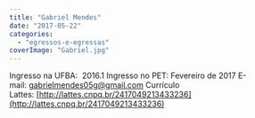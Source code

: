 ```yaml
---
title: "Gabriel Mendes"
date: "2017-05-22"
categories: 
  - "egressos-e-egressas"
coverImage: "Gabriel.jpg"
---
```


Ingresso na UFBA:  2016.1 Ingresso no PET: Fevereiro de 2017 E-mail: [gabrielmendes05g@gmail.com](mailto:gabrielmendes05g@gmail.com) [](http://gmail.com/) Currículo Lattes: [http://lattes.cnpq.br/2417049213433236](http://lattes.cnpq.br/2417049213433236)
